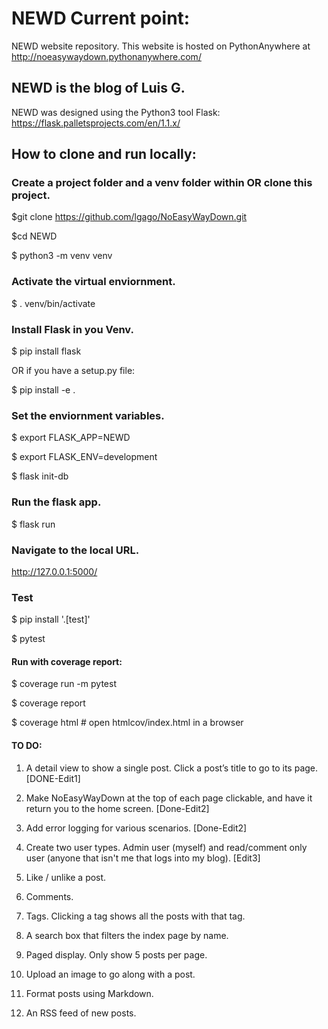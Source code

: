 # NEWD Current point: 
NEWD website repository. This website is hosted on PythonAnywhere at http://noeasywaydown.pythonanywhere.com/

NEWD is the blog of Luis G.
------------------------------------------------------------------------------------------------------------------------------

NEWD was designed using the Python3 tool Flask: https://flask.palletsprojects.com/en/1.1.x/

## How to clone and run locally:

### Create a project folder and a venv folder within OR clone this project.
$git clone https://github.com/lgago/NoEasyWayDown.git

$cd NEWD

$ python3 -m venv venv

### Activate the virtual enviornment. 
$ . venv/bin/activate

### Install Flask in you Venv.
$ pip install flask

OR if you have a setup.py file:

$ pip install -e .

### Set the enviornment variables.
$ export FLASK_APP=NEWD

$ export FLASK_ENV=development

$ flask init-db

### Run the flask app.
$ flask run

### Navigate to the local URL.
http://127.0.0.1:5000/

### Test
$ pip install '.[test]'

$ pytest

#### Run with coverage report:

$ coverage run -m pytest

$ coverage report

$ coverage html  # open htmlcov/index.html in a browser

#### TO DO:

1. A detail view to show a single post. Click a post’s title to go to its page. [DONE-Edit1]

2. Make NoEasyWayDown at the top of each page clickable, and have it return you to the home screen. [Done-Edit2]

3. Add error logging for various scenarios. [Done-Edit2]

4. Create two user types. Admin user (myself) and read/comment only user (anyone that isn't me that logs into my blog). [Edit3]

5. Like / unlike a post. 

6. Comments.

7. Tags. Clicking a tag shows all the posts with that tag.

8. A search box that filters the index page by name.

9. Paged display. Only show 5 posts per page.

10. Upload an image to go along with a post.

11. Format posts using Markdown.

12. An RSS feed of new posts.
